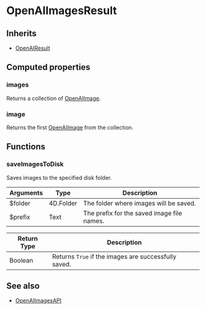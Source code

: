 # OpenAIImagesResult

## Inherits

- [OpenAIResult](OpenAIResult.md)

## Computed properties

### images

Returns a collection of [OpenAIImage](OpenAIImage.md).

### image

Returns the first [OpenAIImage](OpenAIImage.md) from the collection.

## Functions

### saveImagesToDisk

Saves images to the specified disk folder.

| Arguments    | Type                          | Description                                  |
|--------------|-------------------------------|----------------------------------------------|
| $folder      | 4D.Folder                     | The folder where images will be saved.      |
| $prefix      | Text                          | The prefix for the saved image file names.  |

| Return Type | Description |
|-------------|-------------|
| Boolean     | Returns `True` if the images are successfully saved. |


## See also

- [OpenAIImagesAPI](OpenAIImagesAPI.md)
